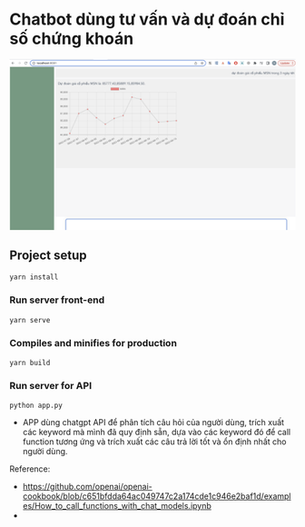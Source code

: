 # Chatbot dùng tư vấn và dự đoán chỉ số chứng khoán

<img src="doc/thumb_main_screen.png" alt="Main screenshot"/>

## Project setup
```
yarn install
```

### Run server front-end

```
yarn serve
```

### Compiles and minifies for production
```
yarn build
```

### Run server for API
```
python app.py
```
- APP dùng chatgpt API để phân tích câu hỏi của người dùng, trích xuất các keyword
mà mình đã quy định sẵn, dựa vào các keyword đó để call function tương ứng và trích xuất các câu trả lời tốt 
và ổn định nhất cho người dùng.

Reference:
- https://github.com/openai/openai-cookbook/blob/c651bfdda64ac049747c2a174cde1c946e2baf1d/examples/How_to_call_functions_with_chat_models.ipynb
- 